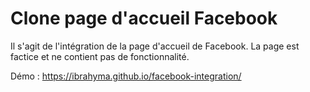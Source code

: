 # Clone page d'accueil Facebook

Il s'agit de l'intégration de la page d'accueil de Facebook. La page est factice et ne contient pas de fonctionnalité.

Démo : https://ibrahyma.github.io/facebook-integration/
